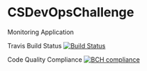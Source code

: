 # CSDevOpsChallenge
Monitoring Application

Travis Build Status
[![Build Status](https://travis-ci.org/SLIV3RZA/CSDevOpsChallenge.svg?branch=master)](https://travis-ci.org/SLIV3RZA/CSDevOpsChallenge)

Code Quality Compliance
[![BCH compliance](https://bettercodehub.com/edge/badge/SLIV3RZA/CSDevOpsChallenge?branch=master)](https://bettercodehub.com/)